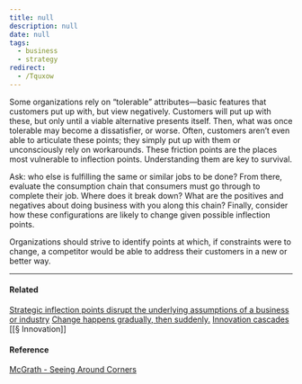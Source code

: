 ```yaml
---
title: null
description: null
date: null
tags:
  - business
  - strategy
redirect:
  - /Tquxow
---
```


Some organizations rely on “tolerable” attributes—basic features that customers put up with, but view negatively. Customers will put up with these, but only until a viable alternative presents itself. Then, what was once tolerable may become a dissatisfier, or worse. Often, customers aren’t even able to articulate these points; they simply put up with them or unconsciously rely on workarounds. These friction points are the places most vulnerable to inflection points. Understanding them are key to survival.

Ask: who else is fulfilling the same or similar jobs to be done? From there, evaluate the consumption chain that consumers must go through to complete their job. Where does it break down? What are the positives and negatives about doing business with you along this chain? Finally, consider how these configurations are likely to change given possible inflection points.

Organizations should strive to identify points at which, if constraints were to change, a competitor would be able to address their customers in a new or better way.

---

#### Related

[Strategic inflection points disrupt the underlying assumptions of a business or industry](https://publish.obsidian.md/mobydiction/notes/Strategic+inflection+points+disrupt+the+underlying+assumptions+of+a+business+or+industry) [Change happens gradually, then suddenly.](https://publish.obsidian.md/mobydiction/notes/Change+happens+gradually%2C+then+suddenly.) [Innovation cascades](https://publish.obsidian.md/mobydiction/notes/Innovation+cascades) [[§ Innovation]]

#### Reference

[McGrath - Seeing Around Corners](https://publish.obsidian.md/mobydiction/McGrath+-+Seeing+Around+Corners)

